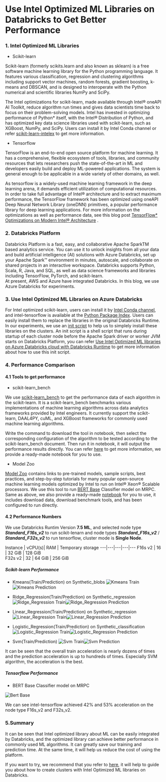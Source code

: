# Use Intel Optimized ML Libraries on Databricks to Get Better Performance


### 1. Intel Optimized ML Libraries 

+ Scikit-learn 

Scikit-learn (formerly scikits.learn and also known as sklearn) is a free software machine learning library for the Python programming language. It features various classification, regression and clustering algorithms including support vector machines, random forests, gradient boosting, k-means and DBSCAN, and is designed to interoperate with the Python numerical and scientific libraries NumPy and SciPy.

The Intel optimizations for scikit-learn, made available through Intel® oneAPI AI Toolkit, reduce algorithm run times and gives data scientists time back to focus on their problem-solving models. Intel has invested in optimizing performance of Python* itself, with the Intel® Distribution of Python, and has optimized key data science libraries used with scikit-learn, such as XGBoost, NumPy, and SciPy. Users can install it by Intel Conda channel or refer [scikit-learn-intelex](https://github.com/intel/scikit-learn-intelex#%EF%B8%8F-get-started)  to get more information.

+ Tensorflow 

TensorFlow is an end-to-end open source platform for machine learning. It has a comprehensive, flexible ecosystem of tools, libraries, and community resources that lets researchers push the state-of-the-art in ML and developers easily build and deploy ML-powered applications. The system is general enough to be applicable in a wide variety of other domains, as well.

As tensorflow is a widely-used machine learning framework in the deep learning arena, it demands efficient utilization of computational resources. In order to take full advantage of Intel® architecture and to extract maximum performance, the TensorFlow framework has been optimized using oneAPI Deep Neural Network Library (oneDNN) primitives, a popular performance library for deep learning applications. For more information on the optimizations as well as performance data, see this blog post [TensorFlow* Optimizations on Modern Intel® Architecture](https://software.intel.com/content/www/us/en/develop/articles/tensorflow-optimizations-on-modern-intel-architecture.html) .


### 2. Databricks Platform

Databricks Platform is a fast, easy, and collaborative Apache SparkTM based analytics service. You can use it to unlock insights from all your data and build artificial intelligence (AI) solutions with Azure Databricks, set up your Apache Spark™ environment in minutes, autoscale, and collaborate on shared projects in an interactive workspace. Databricks supports Python, Scala, R, Java, and SQL, as well as data science frameworks and libraries including TensorFlow, PyTorch, and scikit-learn.  
At present, AWS and Azure have integrated Databricks. In this blog, we use Azure Databricks for experiments.


### 3. Use Intel Optimized ML Libraries on Azure Databricks
For Intel optimized scikit-learn, users can install it by [Intel Conda channel](https://anaconda.org/intel/scikit-learn), and intel-tensorflow  is available at the [Python Package Index](https://pypi.org/project/intel-tensorflow/). Users can easily install them to replace the libraries in the original Databricks Runtime. In our experiments, we use an [init script](https://docs.databricks.com/clusters/init-scripts.html) to help us to simplely install these libraries  on the clusters. An init script is a shell script that runs during startup of each cluster node before the Apache Spark driver or worker JVM starts on Databricks Platform, you can refer [Use Intel Optimized ML libraries on Azure Databricks cloud with Databricks Runtime](https://github.com/oap-project/oap-tools/tree/master/dev/integrations/ml/databricks) to get more information about how to use this init script.


### 4. Performance Comparison

#### 4.1 Tools to get performance 
+ scikit-learn_bench

We use [scikit-learn_bench](https://github.com/IntelPython/scikit-learn_bench) to get the performance data of each algorithm in the scikit-learn. It is a scikit-learn_bench benchmarks various implementations of machine learning algorithms across data analytics frameworks provided by Intel engineers.  It currently support the scikit-learn, DAAL4PY, cuML, and XGBoost frameworks for commonly used machine learning algorithms. 

Write the command to download the tool in notebook, then select the corresponding configuration of the algorithm to be tested according to the scikit-learn_bench document. Then run it in notebook, it will output the performance results directly. You can refer [here](https://github.com/oap-project/oap-tools/tree/master/dev/integrations/ml/databricks#run-benchmark_sklearn-notebook) to get more information, we provide a ready-made notebook for you to use.

+ Model Zoo

[Model Zoo](https://github.com/IntelAI/models) contains links to pre-trained models, sample scripts, best practices, and step-by-step tutorials for many popular open-source machine learning models optimized by Intel to run on Intel® Xeon® Scalable processors. We use this tool to run [BERT Base](https://github.com/IntelAI/models/blob/d257a4afaee41c5e59c499895d4ef15aefee2056/benchmarks/language_modeling/tensorflow/bert_base/README.md) Classifier model on MRPC. Same as above, we also provide a ready-made [notebook](https://github.com/oap-project/oap-tools/tree/master/dev/integrations/ml/databricks#run-benchmark_tensorflow-notebook) for you to use, it includes download data, download benchmark tools, and has been configured to run directly.



#### 4.2 Performance Numbers 
We use Databricks Runtim Version **7.5 ML**, and selected node type ***Standard_F16s_v2*** to run scikit-lenarn and node types ***Standard_F16s_v2*** / ***Standard_F32s_v2*** to run tensorflow,  cluster mode is **Single Node**.

Instance |	vCPU(s)|	RAM	| Temporary storage
---|---|---|---|---
F16s v2 |	16	| 32 GiB	| 128 GiB	
F32s v2	|	32	|	64 GiB	|	256 GiB


##### Scikit-learn Performance
+ Kmeans(Train/Prediction) on Synthetic_blobs
  ![Kmeans Train](imgs/t_kmeans.png)![Kmeans Prediction](imgs/p_kmeans.png) 


+ Ridge_Regression(Train/Prediction) on Synthetic_regression
  ![Ridge_Regression Train](imgs/t_ridge_regression.png)![Ridge_Regression Prediction](imgs/p_ridge_regression.png) 


+ Linear_Regression(Train/Prediction) on Synthetic_regression
  ![Linear_Regression Train](imgs/t_linear_regression.png)![Linear_Regression Prediction](imgs/p_linear_regression.png) 

+ Logistic_Regression(Train/Prediction) on Synthetic_classification
  ![Logistic_Regression Train](imgs/t_logistic_regression.png)![Logistic_Regression Prediction](imgs/p_logistic_regression.png) 

+ Svm(Train/Prediction) 
  ![Svm Train](imgs/t_svm.png)![Svm Prediction](imgs/p_svm.png) 

It can be seen that the overall train acceleration is nearly dozens of times and the prediction acceleration is 
up to hundreds of times. Especially SVM algorithm, the acceleration is the best.


##### Tensorflow Performance

+ BERT Base Classifier model on MRPC

![Bert Base](imgs/bert.png) 

We can see intel-tensorflow  achieved 42% and 53% acceleration on the node type F16s_v2 and F32s_v2.


### 5.Summary

It can be seen that Intel optimized library about ML can be easily integrated by Databricks, and the optimized library can achieve better performance in commonly used ML algorithms. It can greatly save our training and prediction time. At the same time, it will help us reduce the cost of using the platform. 

If you want to try, we recommend that you refer to [here](https://github.com/oap-project/oap-tools/tree/master/dev/integrations/ml/databricks#run-benchmark_tensorflow-notebook), it will help to guide you about how to create clusters with Intel Optimized ML libraries on Databricks. 



